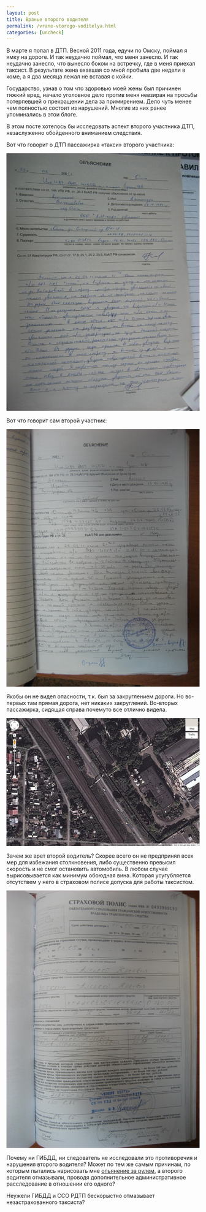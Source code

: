 ```yaml
---
layout: post
title: Вранье второго водителя
permalink: /vrane-vtorogo-voditelya.html
categories: [uncheck]
---
```



В марте я попал в ДТП. Весной 2011 года, едучи по Омску, поймал я ямку на дороге. И так неудачно поймал, что меня занесло. И так неудачно занесло, что вынесло боком на встречку, где в меня приехал таксист. В результате жена ехавшая со мной пробыла две недели в коме, а я два месяца лежал не вставая с койки. 


Государство, узнав о том что здоровью моей жены был причинен тяжкий вред, начало уголовное дело против меня невзирая на просьбы потерпевшей о прекращении дела за примирением. Дело чуть менее чем полностью состоит из нарушений. Многие из них ранее упоминались в этои блоге.


В этом посте хотелось бы исследовать аспект второго участника ДТП, незаслуженно обойденного вниманием следствия.


Вот что говорит о ДТП пассажирка &#171;такси&#187; второго участника:


![_config.yml](/images/uncheck/vrane-vtorogo-voditelya-1.jpg)



Вот что говорит сам второй участник:


![_config.yml](/images/uncheck/vrane-vtorogo-voditelya-2.jpg)



Якобы он не видел опасности, т.к. был за закруглением дороги. Но во-первых там прямая дорога, нет никаких закруглений. Во-вторых пассажирка, сидящая справа почемуто все отлично видела.



![_config.yml](/images/uncheck/vrane-vtorogo-voditelya-3.jpg)



Зачем же врет второй водитель? Скорее всего он не предпринял всех мер для избежания столкновения, либо существенно превысил скорость и не смог остановить автомобиль. В любом случае вырисовывается как минимум обоюдная вина. Которая усугубляется отсутствем у него в страховом полисе допуска для работы таксистом.



![_config.yml](/images/uncheck/vrane-vtorogo-voditelya-4.jpg)



Почему ни ГИБДД, ни следователь не исследовали это противоречия и нарушения второго водителя? Может по тем же самым причинам, по которым пытались нарисовать мне <a href="/nashe-reshitelnoe-net-alkogolizmu.html">опьянение за рулем</a>, а второго водителя отмазывали, проводя дополнительное административное расследование в отношении его одного?


Неужели ГИБДД и ССО РДТП бескорыстно отмазывает незастрахованного таксиста?

